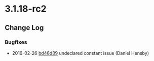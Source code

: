 # 3.1.18-rc2

<!--- Changes below this line will be automatically regenerated -->

## Change Log

### Bugfixes

 * 2016-02-26 [bd48d89](https://github.com/silverstripe/silverstripe-framework/commit/bd48d89642a259e0a4c93ab2a686bc45b2ac3bc4) undeclared constant issue (Daniel Hensby)
